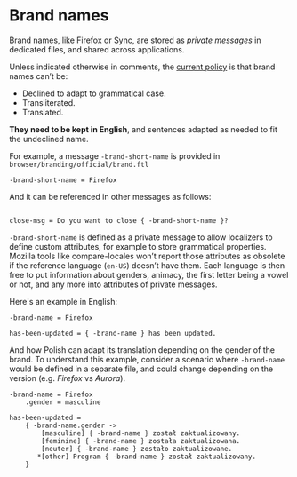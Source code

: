 # Brand names

Brand names, like Firefox or Sync, are stored as *private messages* in dedicated files, and shared across applications.

Unless indicated otherwise in comments, the [current policy](https://www.mozilla.org/styleguide/communications/translation/) is that brand names can’t be:
* Declined to adapt to grammatical case.
* Transliterated.
* Translated.

**They need to be kept in English**, and sentences adapted as needed to fit the undeclined name.

For example, a message `-brand-short-name` is provided in `browser/branding/official/brand.ftl`

```PROPERTIES
-brand-short-name = Firefox
```

And it can be referenced in other messages as follows:

```PROPERTIES

close-msg = Do you want to close { -brand-short-name }?
```

`-brand-short-name` is defined as a private message to allow localizers to define custom attributes, for example to store grammatical properties. Mozilla tools like compare-locales won’t report those attributes as obsolete if the reference language (`en-US`) doesn’t have them. Each language is then free to put information about genders, animacy, the first letter being a vowel or not, and any more into attributes of private messages.

Here's an example in English:

```PROPERTIES
-brand-name = Firefox

has-been-updated = { -brand-name } has been updated.
```

And how Polish can adapt its translation depending on the gender of the brand. To understand this example, consider a scenario where `-brand-name` would be defined in a separate file, and could change depending on the version (e.g. *Firefox* vs *Aurora*).

```PROPERTIES
-brand-name = Firefox
    .gender = masculine

has-been-updated =
    { -brand-name.gender ->
        [masculine] { -brand-name } został zaktualizowany.
        [feminine] { -brand-name } została zaktualizowana.
        [neuter] { -brand-name } zostało zaktualizowane.
       *[other] Program { -brand-name } został zaktualizowany.
    }
```
